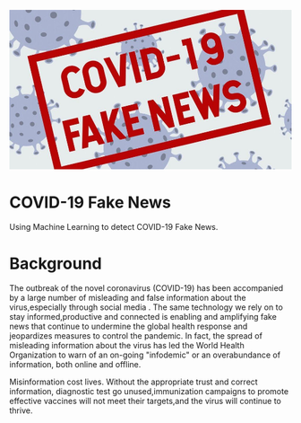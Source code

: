 ![Covid-19_fake_news](/images/covid_19_fake_news.jpeg)

# COVID-19 Fake News

Using Machine Learning to detect COVID-19 Fake News.

# Background

The outbreak of the novel coronavirus (COVID-19) has been accompanied by a large number of misleading and false information about the virus,especially through social media . The same technology we rely on to stay informed,productive and connected is enabling and amplifying fake news that continue to undermine the global health response and jeopardizes measures to control the pandemic. In fact, the spread of misleading information about the virus has led the World Health Organization to warn of an on-going "infodemic" or an overabundance of information, both online and offline. 

Misinformation cost lives. Without the appropriate trust and correct information, diagnostic test go unused,immunization campaigns to promote effective vaccines will not meet their targets,and the virus will continue to thrive.


